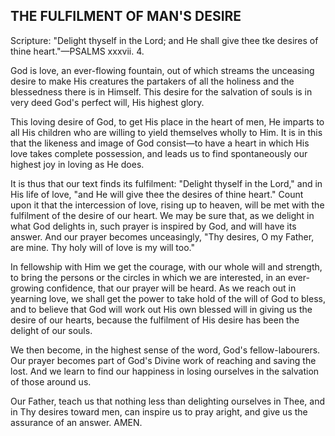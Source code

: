 ## THE FULFILMENT OF MAN'S DESIRE ##

Scripture: "Delight thyself in the Lord; and He shall give thee tke desires of thine heart."—PSALMS xxxvii. 4.



God is love, an ever-flowing fountain, out of which streams the unceasing desire to make His creatures the partakers of all the holiness and the blessedness there is in Himself. This desire for the salvation of souls is in very deed God's perfect will, His highest glory.

This loving desire of God, to get His place in the heart of men, He imparts to all His children who are willing to yield themselves wholly to Him. It is in this that the likeness and image of God consist—to have a heart in which His love takes complete possession, and leads us to find spontaneously our highest joy in loving as He does.

It is thus that our text finds its fulfilment: "Delight thyself in the Lord," and in His life of love, "and He will give thee the desires of thine heart." Count upon it that the intercession of love, rising up to heaven, will be met with the fulfilment of the desire of our heart. We may be sure that, as we delight in what God delights in, such prayer is inspired by God, and will have its answer. And our prayer becomes unceasingly, "Thy desires, O my Father, are mine. Thy holy will of love is my will too."

In fellowship with Him we get the courage, with our whole will and strength, to bring the persons or the circles in which we are interested, in an ever-growing confidence, that our prayer will be heard. As we reach out in yearning love, we shall get the power to take hold of the will of God to bless, and to believe that God will work out His own blessed will in giving us the desire of our hearts, because the fulfilment of His desire has been the delight of our souls.

We then become, in the highest sense of the word, God's fellow-labourers. Our prayer becomes part of God's Divine work of reaching and saving the lost. And we learn to find our happiness in losing ourselves in the salvation of those around us.

Our Father, teach us that nothing less than delighting ourselves in Thee, and in Thy desires toward men, can inspire us to pray aright, and give us the assurance of an answer. AMEN.

